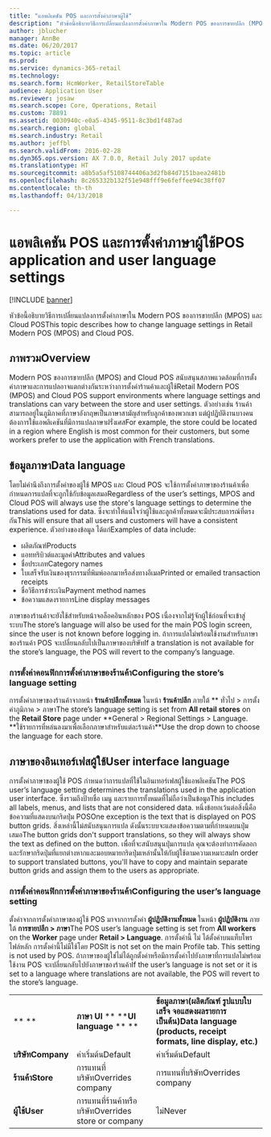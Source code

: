 ```yaml
---
title: "แอพลิเคชัน POS และการตั้งค่าภาษาผู้ใช้"
description: "หัวข้อนี้อธิบายวิธีการเปลี่ยนแปลงการตั้งค่าภาษาใน Modern POS ของการขายปลีก (MPOS) และ Cloud POS"
author: jblucher
manager: AnnBe
ms.date: 06/20/2017
ms.topic: article
ms.prod: 
ms.service: dynamics-365-retail
ms.technology: 
ms.search.form: HcmWorker, RetailStoreTable
audience: Application User
ms.reviewer: josaw
ms.search.scope: Core, Operations, Retail
ms.custom: 78891
ms.assetid: 0030940c-e0a5-4345-9511-8c3bd1f487ad
ms.search.region: global
ms.search.industry: Retail
ms.author: jeffbl
ms.search.validFrom: 2016-02-28
ms.dyn365.ops.version: AX 7.0.0, Retail July 2017 update
ms.translationtype: HT
ms.sourcegitcommit: a8b5a5af5108744406a3d2fb84d7151baea2481b
ms.openlocfilehash: 8c265332b132f51e948fff9e6feffee94c38ff07
ms.contentlocale: th-th
ms.lasthandoff: 04/13/2018

---
```


# <a name="pos-application-and-user-language-settings"></a><span data-ttu-id="51bf2-103">แอพลิเคชัน POS และการตั้งค่าภาษาผู้ใช้</span><span class="sxs-lookup"><span data-stu-id="51bf2-103">POS application and user language settings</span></span>

[!INCLUDE [banner](includes/banner.md)]

<span data-ttu-id="51bf2-104">หัวข้อนี้อธิบายวิธีการเปลี่ยนแปลงการตั้งค่าภาษาใน Modern POS ของการขายปลีก (MPOS) และ Cloud POS</span><span class="sxs-lookup"><span data-stu-id="51bf2-104">This topic describes how to change language settings in Retail Modern POS (MPOS) and Cloud POS.</span></span>

## <a name="overview"></a><span data-ttu-id="51bf2-105">ภาพรวม</span><span class="sxs-lookup"><span data-stu-id="51bf2-105">Overview</span></span>
<span data-ttu-id="51bf2-106">Modern POS ของการขายปลีก (MPOS) and Cloud POS สนับสนุนสภาพแวดล้อมที่การตั้งค่าภาษาและการแปลอาจแตกต่างกันระหว่างการตั้งค่าร้านค้าและผู้ใช้</span><span class="sxs-lookup"><span data-stu-id="51bf2-106">Retail Modern POS (MPOS) and Cloud POS support environments where language settings and translations can vary between the store and user settings.</span></span> <span data-ttu-id="51bf2-107">ตัวอย่างเช่น ร้านค้าสามารถอยู่ในภูมิภาคที่ภาษาอังกฤษเป็นภาษาสามัญสำหรับลูกค้าของพวกเขา แต่ผู้ปฏิบัติงานบางคนต้องการใช้แอพลิเคชันที่มีการแปลภาษาฝรั่งเศส</span><span class="sxs-lookup"><span data-stu-id="51bf2-107">For example, the store could be located in a region where English is most common for their customers, but some workers prefer to use the application with French translations.</span></span>

## <a name="data-language"></a><span data-ttu-id="51bf2-108">ข้อมูลภาษา</span><span class="sxs-lookup"><span data-stu-id="51bf2-108">Data language</span></span>
<span data-ttu-id="51bf2-109">โดยไม่คำนึงถึงการตั้งค่าของผู้ใช้ MPOS และ Cloud POS จะใช้การตั้งค่าภาษาของร้านค้าเพื่อกำหนดการแปลที่จะถูกใช้กับข้อมูลเสมอ</span><span class="sxs-lookup"><span data-stu-id="51bf2-109">Regardless of the user’s settings, MPOS and Cloud POS will always use the store's language settings to determine the translations used for data.</span></span> <span data-ttu-id="51bf2-110">ซึ่งจะทำให้แน่ใจว่าผู้ใช้และลูกค้าทั้งหมดจะมีประสบการณ์ที่ตรงกัน</span><span class="sxs-lookup"><span data-stu-id="51bf2-110">This will ensure that all users and customers will have a consistent experience.</span></span>  <span data-ttu-id="51bf2-111">ตัวอย่างของข้อมูล ได้แก่</span><span class="sxs-lookup"><span data-stu-id="51bf2-111">Examples of data include:</span></span>

-   <span data-ttu-id="51bf2-112">ผลิตภัณฑ์</span><span class="sxs-lookup"><span data-stu-id="51bf2-112">Products</span></span>
-   <span data-ttu-id="51bf2-113">แอททริบิวต์และมูลค่า</span><span class="sxs-lookup"><span data-stu-id="51bf2-113">Attributes and values</span></span>
-   <span data-ttu-id="51bf2-114">ชื่อประเภท</span><span class="sxs-lookup"><span data-stu-id="51bf2-114">Category names</span></span>
-   <span data-ttu-id="51bf2-115">ใบเสร็จรับเงินของธุรกรรมที่พิมพ์ออกมาหรือส่งทางอีเมล</span><span class="sxs-lookup"><span data-stu-id="51bf2-115">Printed or emailed transaction receipts</span></span>
-   <span data-ttu-id="51bf2-116">ชื่อวิธีการชำระเงิน</span><span class="sxs-lookup"><span data-stu-id="51bf2-116">Payment method names</span></span>
-   <span data-ttu-id="51bf2-117">ข้อความแสดงรายการ</span><span class="sxs-lookup"><span data-stu-id="51bf2-117">Line display messages</span></span>

<span data-ttu-id="51bf2-118">ภาษาของร้านค้าจะยังใช้สำหรับหน้าจอล็อคอินหลักของ POS เนื่องจากไม่รู้จักผู้ใช้ก่อนที่จะเข้าสู่ระบบ</span><span class="sxs-lookup"><span data-stu-id="51bf2-118">The store’s language will also be used for the main POS login screen, since the user is not known before logging in.</span></span> <span data-ttu-id="51bf2-119">ถ้าการแปลไม่พร้อมใช้งานสำหรับภาษาของร้านค้า POS จะเปลี่ยนกลับไปเป็นภาษาของบริษัท</span><span class="sxs-lookup"><span data-stu-id="51bf2-119">If a translation is not available for the store’s language, the POS will revert to the company’s language.</span></span>

### <a name="configuring-the-stores-language-setting"></a><span data-ttu-id="51bf2-120">การตั้งค่าคอนฟิกการตั้งค่าภาษาของร้านค้า</span><span class="sxs-lookup"><span data-stu-id="51bf2-120">Configuring the store’s language setting</span></span>

<span data-ttu-id="51bf2-121">การตั้งค่าภาษาของร้านค้าจากหน้า **ร้านค้าปลีกทั้งหมด** ในหน้า **ร้านค้าปลีก** ภายใต้ ** ทั่วไป &gt; การตั้งค่าภูมิภาค &gt; ภาษา</span><span class="sxs-lookup"><span data-stu-id="51bf2-121">The store’s language setting is set from **All retail stores** on the **Retail Store** page under **General &gt; Regional Settings &gt; Language.</span></span> <span data-ttu-id="51bf2-122">**ใช้รายการที่หล่นลงมาเพื่อเลือกภาษาสำหรับแต่ละร้านค้า</span><span class="sxs-lookup"><span data-stu-id="51bf2-122">**Use the drop down to choose the language for each store.</span></span>

## <a name="user-interface-language"></a><span data-ttu-id="51bf2-123">ภาษาของอินเทอร์เฟสผู้ใช้</span><span class="sxs-lookup"><span data-stu-id="51bf2-123">User interface language</span></span>
<span data-ttu-id="51bf2-124">การตั้งค่าภาษาของผู้ใช้ POS กำหนดว่าการแปลที่ใช้ในอินเทอร์เฟสผู้ใช้แอพลิเคชัน</span><span class="sxs-lookup"><span data-stu-id="51bf2-124">The POS user’s language setting determines the translations used in the application user interface.</span></span> <span data-ttu-id="51bf2-125">ซึ่งรวมถึงป้ายชื่อ เมนู และรายการทั้งหมดที่ไม่ถือว่าเป็นข้อมูล</span><span class="sxs-lookup"><span data-stu-id="51bf2-125">This includes all labels, menus, and lists that are not considered data.</span></span> <span data-ttu-id="51bf2-126">หนึ่งข้อยกเว้นต่อสิ่งนี้คือ ข้อความที่แสดงบนกริดปุ่ม POS</span><span class="sxs-lookup"><span data-stu-id="51bf2-126">One exception is the text that is displayed on POS button grids.</span></span> <span data-ttu-id="51bf2-127">สิ่งเหล่านี้ไม่สนับสนุนการแปล ดังนั้นระบบจะแสดงข้อความตามที่กำหนดบนปุ่มเสมอ</span><span class="sxs-lookup"><span data-stu-id="51bf2-127">The button grids don't support translations, so they will always show the text as defined on the button.</span></span> <span data-ttu-id="51bf2-128">เพื่อที่จะสนับสนุนปุ่มการแปล คุณจะต้องทำการคัดลอกและรักษากริดปุ่มที่แยกต่างหากและมอบหมายกริดปุ่มเหล่านั้นให้กับผู้ใช้ตามความเหมาะสม</span><span class="sxs-lookup"><span data-stu-id="51bf2-128">In order to support translated buttons, you'll have to copy and maintain separate button grids and assign them to the users as appropriate.</span></span>

### <a name="configuring-the-users-language-setting"></a><span data-ttu-id="51bf2-129">การตั้งค่าคอนฟิกการตั้งค่าภาษาของร้านค้า</span><span class="sxs-lookup"><span data-stu-id="51bf2-129">Configuring the user’s language setting</span></span>

<span data-ttu-id="51bf2-130">ตั้งค่าจากการตั้งค่าภาษาของผู้ใช้ POS มาจากการตั้งค่า **ผู้ปฏิบัติงานทั้งหมด** ในหน้า **ผู้ปฏิบัติงาน** ภายใต้ **การขายปลีก &gt; ภาษา**</span><span class="sxs-lookup"><span data-stu-id="51bf2-130">The POS user’s language setting is set from **All workers** on the **Worker** page under **Retail &gt; Language**.</span></span>  <span data-ttu-id="51bf2-131">การตั้งค่านี้ ไม่ ได้ตั้งค่าบนแท็บโพรไฟล์หลัก  การตั้งค่านี้ไม่มีใช้โดย POS</span><span class="sxs-lookup"><span data-stu-id="51bf2-131">It is not set on the main Profile tab.  This setting is not used by POS.</span></span> <span data-ttu-id="51bf2-132">ถ้าภาษาของผู้ใช่ไม่ได้ถูกตั้งค่าหรือมีการตั้งค่าไปยังภาษาที่การแปลไม่พร้อมใช้งาน POS จะเปลี่ยนกลับไปยังภาษาของร้านค้า</span><span class="sxs-lookup"><span data-stu-id="51bf2-132">If the user’s language is not set or it is set to a language where translations are not available, the POS will revert to the store’s language.</span></span>  

|             |                            |                                                                   |
|-------------|----------------------------|-------------------------------------------------------------------|
| <span data-ttu-id="51bf2-133">** **</span><span class="sxs-lookup"><span data-stu-id="51bf2-133">** **</span></span>       | <span data-ttu-id="51bf2-134">**ภาษา UI** ** **</span><span class="sxs-lookup"><span data-stu-id="51bf2-134">**UI language** ** **</span></span>      | <span data-ttu-id="51bf2-135">**ข้อมูลภาษา(ผลิตภัณฑ์ รูปแบบใบเสร็จ จอแสดงผลรายการ เป็นต้น)**</span><span class="sxs-lookup"><span data-stu-id="51bf2-135">**Data language (products, receipt formats, line display, etc.)**</span></span> |
| <span data-ttu-id="51bf2-136">**บริษัท**</span><span class="sxs-lookup"><span data-stu-id="51bf2-136">**Company**</span></span> | <span data-ttu-id="51bf2-137">ค่าเริ่มต้น</span><span class="sxs-lookup"><span data-stu-id="51bf2-137">Default</span></span>                    | <span data-ttu-id="51bf2-138">ค่าเริ่มต้น</span><span class="sxs-lookup"><span data-stu-id="51bf2-138">Default</span></span>                                                           |
| <span data-ttu-id="51bf2-139">**ร้านค้า**</span><span class="sxs-lookup"><span data-stu-id="51bf2-139">**Store**</span></span>   | <span data-ttu-id="51bf2-140">การแทนที่บริษัท</span><span class="sxs-lookup"><span data-stu-id="51bf2-140">Overrides company</span></span>          | <span data-ttu-id="51bf2-141">การแทนที่บริษัท</span><span class="sxs-lookup"><span data-stu-id="51bf2-141">Overrides company</span></span>                                                 |
| <span data-ttu-id="51bf2-142">**ผู้ใช้**</span><span class="sxs-lookup"><span data-stu-id="51bf2-142">**User**</span></span>    | <span data-ttu-id="51bf2-143">การแทนที่ร้านค้าหรือบริษัท</span><span class="sxs-lookup"><span data-stu-id="51bf2-143">Overrides store or company</span></span> | <span data-ttu-id="51bf2-144">ไม่</span><span class="sxs-lookup"><span data-stu-id="51bf2-144">Never</span></span>                                                             |






